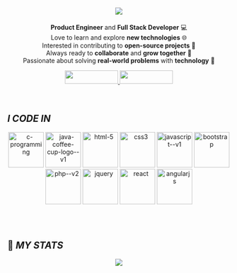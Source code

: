 <h1 align="center">
  <img src="https://readme-typing-svg.herokuapp.com/?font=Righteous&size=35&center=true&vCenter=true&width=500&height=70&duration=2000&lines=HI+there;+I+am+Tamilarasu;">
</h1>

<p align="center">
  <strong>Product Engineer</strong> and <strong>Full Stack Developer</strong> 💻  
  <br/>  
  Love to learn and explore <strong>new technologies</strong> 🌐  
  <br/>
  Interested in contributing to <strong>open-source projects</strong> 🔧  
  <br/>
  Always ready to <strong>collaborate</strong> and <strong>grow together</strong> 🤝  
  <br/>
  Passionate about solving <strong>real-world problems</strong> with <strong>technology</strong> 🚀  
</p>

<div align="center">
  <a href="https://www.linkedin.com/in/tamilarasu-e-r/" target="_blank">
    <img src="https://img.shields.io/badge/LinkedIn-0077B5?style=for-the-badge&logo=linkedin&logoColor=white" width="120" height="30" />
  </a> 
  <a href="mailto:tamilravi37@gmail.com">
    <img src="https://img.shields.io/badge/Gmail-D14836?style=for-the-badge&logo=gmail&logoColor=white" width="120" height="30" />
  </a>
</div>
<br><br>

## **_I CODE IN_**


<div align="center"> 
    <img width="80" height="80" src="https://img.icons8.com/fluency/48/c-programming.png" alt="c-programming"/>
    <img width="80" height="80" src="https://img.icons8.com/color/48/java-coffee-cup-logo--v1.png" alt="java-coffee-cup-logo--v1"/>
    <img width="80" height="80" src="https://img.icons8.com/fluency/48/html-5.png" alt="html-5"/>
    <img width="80" height="80" src="https://img.icons8.com/fluency/48/css3.png" alt="css3"/>
    <img width="80" height="80" src="https://img.icons8.com/color/48/javascript--v1.png" alt="javascript--v1"/>
    <img width="80" height="80" src="https://img.icons8.com/fluency/48/bootstrap.png" alt="bootstrap"/>
    <img width="80" height="80" src="https://img.icons8.com/nolan/64/php--v2.png" alt="php--v2"/>
    <img width="80" height="80" src="https://img.icons8.com/deco/48/jquery.png" alt="jquery"/>
    <img width="80" height="80" src="https://img.icons8.com/plasticine/100/react.png" alt="react"/>
    <img width="80" height="80" src="https://img.icons8.com/color/48/angularjs.png" alt="angularjs"/>
</div>




<br><br>

## 🚀 **_MY STATS_** 



<div align="center">
    <a href="https://github.com/tamil4511/github-readme-stats">
        <img src="https://github-readme-stats.vercel.app/api/top-langs/?username=tamil4511&layout=donut" />
    </a>
</div>
